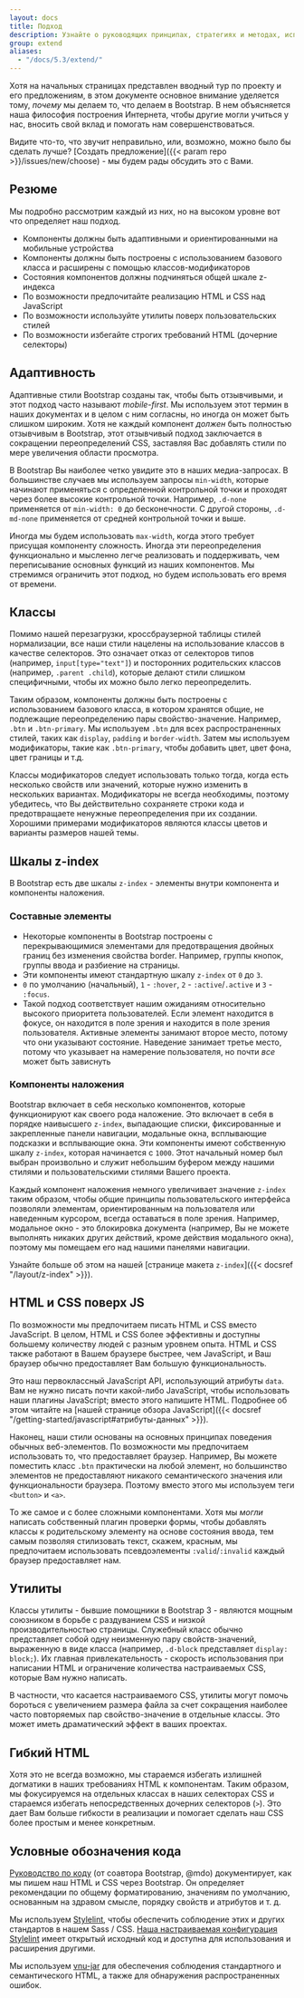 ```yaml
---
layout: docs
title: Подход
description: Узнайте о руководящих принципах, стратегиях и методах, используемых для создания и поддержки Bootstrap, чтобы Вам было проще настраивать и расширять его самостоятельно.
group: extend
aliases:
  - "/docs/5.3/extend/"
---
```


Хотя на начальных страницах представлен вводный тур по проекту и его предложениям, в этом документе основное внимание уделяется тому, _почему_ мы делаем то, что делаем в Bootstrap. В нем объясняется наша философия построения Интернета, чтобы другие могли учиться у нас, вносить свой вклад и помогать нам совершенствоваться.

Видите что-то, что звучит неправильно, или, возможно, можно было бы сделать лучше? [Создать предложение]({{< param repo >}}/issues/new/choose) - мы будем рады обсудить это с Вами.

## Резюме

Мы подробно рассмотрим каждый из них, но на высоком уровне вот что определяет наш подход.

- Компоненты должны быть адаптивными и ориентированными на мобильные устройства
- Компоненты должны быть построены с использованием базового класса и расширены с помощью классов-модификаторов
- Состояния компонентов должны подчиняться общей шкале z-индекса
- По возможности предпочитайте реализацию HTML и CSS над JavaScript
- По возможности используйте утилиты поверх пользовательских стилей
- По возможности избегайте строгих требований HTML (дочерние селекторы)

## Адаптивность

Адаптивные стили Bootstrap созданы так, чтобы быть отзывчивыми, и этот подход часто называют _mobile-first_. Мы используем этот термин в наших документах и в целом с ним согласны, но иногда он может быть слишком широким. Хотя не каждый компонент _должен_ быть полностью отзывчивым в Bootstrap, этот отзывчивый подход заключается в сокращении переопределений CSS, заставляя Вас добавлять стили по мере увеличения области просмотра.

В Bootstrap Вы наиболее четко увидите это в наших медиа-запросах. В большинстве случаев мы используем запросы `min-width`, которые начинают применяться с определенной контрольной точки и проходят через более высокие контрольной точки. Например, `.d-none` применяется от `min-width: 0` до бесконечности. С другой стороны, `.d-md-none` применяется от средней контрольной точки и выше.

Иногда мы будем использовать `max-width`, когда этого требует присущая компоненту сложность. Иногда эти переопределения функционально и мысленно легче реализовать и поддерживать, чем переписывание основных функций из наших компонентов. Мы стремимся ограничить этот подход, но будем использовать его время от времени.

## Классы

Помимо нашей перезагрузки, кроссбраузерной таблицы стилей нормализации, все наши стили нацелены на использование классов в качестве селекторов. Это означает отказ от селекторов типов (например, `input[type="text"]`) и посторонних родительских классов (например, `.parent .child`), которые делают стили слишком специфичными, чтобы их можно было легко переопределить.

Таким образом, компоненты должны быть построены с использованием базового класса, в котором хранятся общие, не подлежащие переопределению пары свойство-значение. Например, `.btn` и `.btn-primary`. Мы используем `.btn` для всех распространенных стилей, таких как `display`, `padding` и `border-width`. Затем мы используем модификаторы, такие как `.btn-primary`, чтобы добавить цвет, цвет фона, цвет границы и т.д.

Классы модификаторов следует использовать только тогда, когда есть несколько свойств или значений, которые нужно изменить в нескольких вариантах. Модификаторы не всегда необходимы, поэтому убедитесь, что Вы действительно сохраняете строки кода и предотвращаете ненужные переопределения при их создании. Хорошими примерами модификаторов являются классы цветов и варианты размеров нашей темы.

## Шкалы z-index

В Bootstrap есть две шкалы `z-index` - элементы внутри компонента и компоненты наложения.

### Составные элементы

- Некоторые компоненты в Bootstrap построены с перекрывающимися элементами для предотвращения двойных границ без изменения свойства border. Например, группы кнопок, группы ввода и разбиение на страницы.
- Эти компоненты имеют стандартную шкалу `z-index` от `0` до `3`.
- `0` по умолчанию (начальный), `1` - `:hover`, `2` - `:active`/`.active` и `3` - `:focus`.
- Такой подход соответствует нашим ожиданиям относительно высокого приоритета пользователей. Если элемент находится в фокусе, он находится в поле зрения и находится в поле зрения пользователя. Активные элементы занимают второе место, потому что они указывают состояние. Наведение занимает третье место, потому что указывает на намерение пользователя, но почти _все_ может быть зависнуть

### Компоненты наложения

Bootstrap включает в себя несколько компонентов, которые функционируют как своего рода наложение. Это включает в себя в порядке наивысшего `z-index`, выпадающие списки, фиксированные и закрепленные панели навигации, модальные окна, всплывающие подсказки и всплывающие окна. Эти компоненты имеют собственную шкалу `z-index`, которая начинается с `1000`. Этот начальный номер был выбран произвольно и служит небольшим буфером между нашими стилями и пользовательскими стилями Вашего проекта.

Каждый компонент наложения немного увеличивает значение `z-index` таким образом, чтобы общие принципы пользовательского интерфейса позволяли элементам, ориентированным на пользователя или наведенным курсором, всегда оставаться в поле зрения. Например, модальное окно - это блокировка документа (например, Вы не можете выполнять никаких других действий, кроме действия модального окна), поэтому мы помещаем его над нашими панелями навигации.

Узнайте больше об этом на нашей [странице макета `z-index`]({{< docsref "/layout/z-index" >}}).

## HTML и CSS поверх JS

По возможности мы предпочитаем писать HTML и CSS вместо JavaScript. В целом, HTML и CSS более эффективны и доступны большему количеству людей с разным уровнем опыта. HTML и CSS также работают в Вашем браузере быстрее, чем JavaScript, и Ваш браузер обычно предоставляет Вам большую функциональность.

Это наш первоклассный JavaScript API, использующий атрибуты `data`. Вам не нужно писать почти какой-либо JavaScript, чтобы использовать наши плагины JavaScript; вместо этого напишите HTML. Подробнее об этом читайте на [нашей странице обзора JavaScript]({{< docsref "/getting-started/javascript#атрибуты-данных" >}}).

Наконец, наши стили основаны на основных принципах поведения обычных веб-элементов. По возможности мы предпочитаем использовать то, что предоставляет браузер. Например, Вы можете поместить класс `.btn` практически на любой элемент, но большинство элементов не предоставляют никакого семантического значения или функциональности браузера. Поэтому вместо этого мы используем теги `<button>` и `<a>`.

То же самое и с более сложными компонентами. Хотя мы _могли_ написать собственный плагин проверки формы, чтобы добавлять классы к родительскому элементу на основе состояния ввода, тем самым позволяя стилизовать текст, скажем, красным, мы предпочитаем использовать псевдоэлементы `:valid`/`:invalid` каждый браузер предоставляет нам.

## Утилиты

Классы утилиты - бывшие помощники в Bootstrap 3 - являются мощным союзником в борьбе с раздуванием CSS и низкой производительностью страницы. Служебный класс обычно представляет собой одну неизменную пару свойств-значений, выраженную в виде класса (например, `.d-block` представляет `display: block;`). Их главная привлекательность - скорость использования при написании HTML и ограничение количества настраиваемых CSS, которые Вам нужно написать.

В частности, что касается настраиваемого CSS, утилиты могут помочь бороться с увеличением размера файла за счет сокращения наиболее часто повторяемых пар свойство-значение в отдельные классы. Это может иметь драматический эффект в ваших проектах.

## Гибкий HTML

Хотя это не всегда возможно, мы стараемся избегать излишней догматики в наших требованиях HTML к компонентам. Таким образом, мы фокусируемся на отдельных классах в наших селекторах CSS и стараемся избегать непосредственных дочерних селекторов (`>`). Это дает Вам больше гибкости в реализации и помогает сделать наш CSS более простым и менее конкретным.

## Условные обозначения кода

[Руководство по коду](https://codeguide.co/) (от соавтора Bootstrap, @mdo) документирует, как мы пишем наш HTML и CSS через Bootstrap. Он определяет рекомендации по общему форматированию, значениям по умолчанию, основанным на здравом смысле, порядку свойств и атрибутов и т. д.

Мы используем [Stylelint](https://stylelint.io/), чтобы обеспечить соблюдение этих и других стандартов в нашем Sass / CSS. [Наша настраиваемая конфигурация Stylelint](https://github.com/twbs/stylelint-config-twbs-bootstrap) имеет открытый исходный код и доступна для использования и расширения другими.

Мы используем [vnu-jar](https://www.npmjs.com/package/vnu-jar) для обеспечения соблюдения стандартного и семантического HTML, а также для обнаружения распространенных ошибок.
